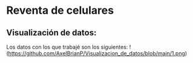 # Reventa de celulares
## Visualización de datos:
Los datos con los que trabajé son los siguientes:
!(https://github.com/AxelBrianP/Visualizacion_de_datos/blob/main/1.png)
